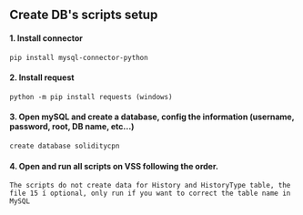 ## Create DB's scripts  setup
#### 1. Install connector 
```
pip install mysql-connector-python
```
#### 2. Install request
```
python -m pip install requests (windows)

```
#### 3. Open mySQL and create a database, config the information (username, password, root, DB name, etc...)
```
create database soliditycpn
```
#### 4. Open and run all scripts on VSS following the order. 
```
The scripts do not create data for History and HistoryType table, the file 15 í optional, only run if you want to correct the table name in MySQL
